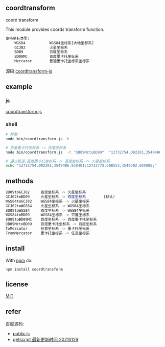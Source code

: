 ## coordtransform

coord transform

This module provides coords transform function.

```txt
支持坐标类型:
	WGS84           WGS84坐标系[大地坐标系]
	GCJ02           火星坐标系
	BD09            百度坐标系
	BD09MC          百度墨卡托坐标系
	Mercator        普通墨卡托坐标系坐标系
```

源码:[coordtransform-js](https://github.com/feiquan123/coordtransform-js)

## example

### js

[coordtransform.js](./example/coordtransform.js)

### shell

```sh
# 帮助
node bin/coordtransform.js -h

# 百度墨卡托坐标系 -> 百度坐标系
node bin/coordtransform.js  -t "DB09MctoBD09"  "12732754.092201,3549486.938401;12732775.608553,3549592.609005;"

# 通过管道,百度墨卡托坐标系 -> 百度坐标系 -> 火星坐标系
echo "12732754.092201,3549486.938401;12732775.608553,3549592.609005;" | node bin/coordtransform.js  -t "DB09MctoBD09" | node bin/coordtransform.js  -t "BD09toGCJ02" 
```

## methods

```js
BD09toGCJ02     百度坐标系 -> 火星坐标系
GCJ02toBD09     火星坐标系 -> 百度坐标系        (默认)
WGS84toGCJ02    WGS84坐标系 -> 火星坐标系
GCJ02toWGS84    火星坐标系 -> WGS84坐标系
BD09toWGS84     百度坐标系 -> WGS84坐标系
WGS84toBD09     WGS84坐标系 -> 百度坐标系
BD09toBD09MC    百度坐标系 -> 百度墨卡托坐标系
DB09MctoBD09    百度墨卡托坐标系 -> 百度坐标系
ToMercator      任意坐标系 -> 墨卡托坐标系
FromMercator    墨卡托坐标系 -> 任意坐标系
```

## install

With [npm](https://npmjs.org) do:

```
npm install coordtransform
```

## license

[MIT](https://choosealicense.com/licenses/mit/#)

## refer

百度源码:

- [public.js](http://api.map.baidu.com/lbsapi/getpoint/Js/public.js?20200211)
- [getscript 最新更新时间 20210126](https://api.map.baidu.com/getscript?v=2.0&ak=E4805d16520de693a3fe707cdc962045&services=&t=20210113094335)
